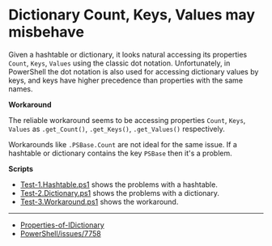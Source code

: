 # Dictionary Count, Keys, Values may misbehave

Given a hashtable or dictionary, it looks natural accessing its properties
`Count`, `Keys`, `Values` using the classic dot notation. Unfortunately, in
PowerShell the dot notation is also used for accessing dictionary values by
keys, and keys have higher precedence than properties with the same names.

**Workaround**

The reliable workaround seems to be accessing properties `Count`, `Keys`,
`Values` as `.get_Count()`, `.get_Keys()`, `.get_Values()` respectively.

Workarounds like `.PSBase.Count` are not ideal for the same issue. If a
hashtable or dictionary contains the key `PSBase` then it's a problem.

**Scripts**

- [Test-1.Hashtable.ps1](Test-1.Hashtable.ps1) shows the problems with a hashtable.
- [Test-2.Dictionary.ps1](Test-2.Dictionary.ps1) shows the problems with a dictionary.
- [Test-3.Workaround.ps1](Test-3.Workaround.ps1) shows the workaround.

---

- [Properties-of-IDictionary](../Properties-of-IDictionary)
- [PowerShell/issues/7758](https://github.com/PowerShell/PowerShell/issues/7758)
